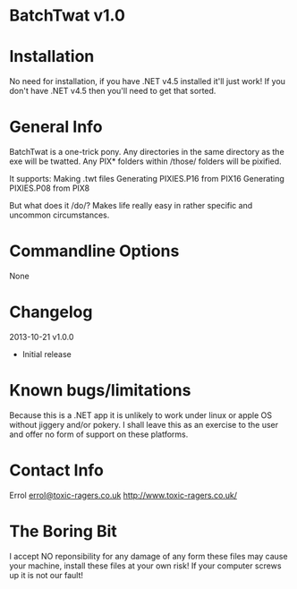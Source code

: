 BatchTwat v1.0
=======================

Installation
==============================
No need for installation, if you have .NET v4.5 installed it'll just work!
If you don't have .NET v4.5 then you'll need to get that sorted.

General Info
==============================
BatchTwat is a one-trick pony.  Any directories in the same directory as the exe will be twatted.  Any PIX* folders within /those/ folders will be pixified.

It supports:
Making .twt files
Generating PIXIES.P16 from PIX16
Generating PIXIES.P08 from PIX8

But what does it /do/?
Makes life really easy in rather specific and uncommon circumstances.

Commandline Options
==============================
None

Changelog
==============================
2013-10-21	v1.0.0

* Initial release

Known bugs/limitations
==============================
Because this is a .NET app it is unlikely to work under linux or apple OS without jiggery and/or pokery.  I shall leave this as an exercise to the user and offer no form of support on these platforms.

Contact Info
==============================
Errol
errol@toxic-ragers.co.uk
http://www.toxic-ragers.co.uk/

The Boring Bit
==============================
I accept NO reponsibility for any damage of any form these files may cause your machine, install these files at your own risk!
If your computer screws up it is not our fault!
